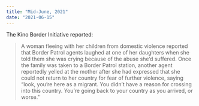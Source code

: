 ```yaml
---
title: "Mid-June, 2021"
date: "2021-06-15"
---
```


The Kino Border Initiative reported:

> A woman fleeing with her children from domestic violence reported that Border Patrol agents laughed at one of her daughters when she told them she was crying because of the abuse she’d suffered. Once the family was taken to a Border Patrol station, another agent reportedly yelled at the mother after she had expressed that she could not return to her country for fear of further violence, saying “look, you’re here as a migrant. You didn’t have a reason for crossing into this country. You’re going back to your country as you arrived, or worse."
